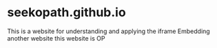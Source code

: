 # seekopath.github.io
This is a website for understanding and applying the iframe
Embedding another website
this website is OP
